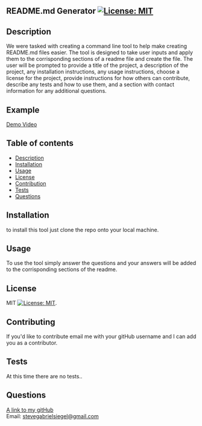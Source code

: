 ## README.md Generator   [![License: MIT](https://img.shields.io/badge/License-MIT-yellow.svg)](https://opensource.org/licenses/MIT)



## Description
We were tasked with creating a command line tool to help make creating README.md files easier. The tool is designed to take user inputs and apply them to the corrisponding sections of a readme file and create the file. The user will be prompted to provide a title of the project, a description of the project, any installation instructions, any usage instructions, choose a license for the project, provide instructions for how others can contribute, describe any tests and how to use them, and a section with contact information for any additional questions.

## Example
[Demo Video](https://drive.google.com/file/d/1g3JtoSsRyO1pmNzJUFrVa3YN2uSgkC3z/view)


## Table of contents
- [Description](#description)
- [Installation](#installation)
- [Usage](#usage)
- [License](#license)
- [Contribution](#contributing)
- [Tests](#tests)
- [Questions](#questions)

## Installation
to install this tool just clone the repo onto your local machine.

## Usage
To use the tool simply answer the questions and your answers will be added to the corrisponding sections of the readme.

## License
MIT [![License: MIT](https://img.shields.io/badge/License-MIT-yellow.svg)](https://opensource.org/licenses/MIT).

## Contributing
If you'd like to contribute email me with your gitHub username and I can add you as a contributor.

## Tests
At this time there are no tests..

## Questions
[A link to my gitHub](https://github.com/StevegSiegel)  
Email: stevegabrielsiegel@gmail.com

